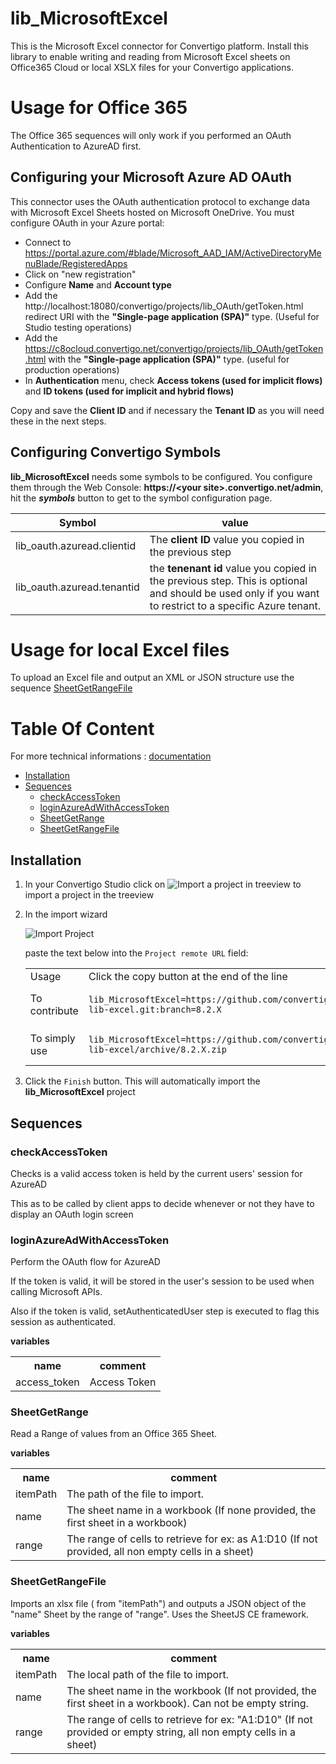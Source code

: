 


# lib_MicrosoftExcel

This is the Microsoft Excel connector for Convertigo platform. Install this library to enable writing and reading from Microsoft Excel sheets on Office365 Cloud or local XSLX files for your Convertigo applications.

# Usage for Office 365

The Office 365 sequences will only work if you performed an OAuth Authentication to AzureAD first.

## Configuring your Microsoft Azure AD OAuth

This connector uses the OAuth authentication protocol to exchange data with Microsoft Excel Sheets hosted on Microsoft OneDrive. You must configure OAuth  in your Azure portal:

* Connect to https://portal.azure.com/#blade/Microsoft_AAD_IAM/ActiveDirectoryMenuBlade/RegisteredApps
* Click on "new registration"
* Configure **Name** and **Account type**
* Add the http://localhost:18080/convertigo/projects/lib_OAuth/getToken.html redirect URI with the **"Single-page application (SPA)"** type.  (Useful for Studio testing operations)
* Add the https://c8ocloud.convertigo.net/convertigo/projects/lib_OAuth/getToken.html with the **"Single-page application (SPA)"** type. (useful for production operations)
* In **Authentication** menu, check **Access tokens (used for implicit flows)** and **ID tokens (used for implicit and hybrid flows)**

Copy and save  the **Client ID** and if necessary the **Tenant ID** as you will need these in the next steps.

## Configuring Convertigo Symbols

__lib_MicrosoftExcel__ needs some symbols to be configured. You configure them through the Web Console: **https://&lt;your site&gt;.convertigo.net/admin**, hit the ___symbols___ button to get to the symbol configuration page.


Symbol  | value
------| ------
lib_oauth.azuread.clientid | The **client ID** value you copied in the previous step
lib_oauth.azuread.tenantid | the **tenenant id** value you copied in the previous step. This is optional and should be used only if you want to restrict to a specific Azure tenant.

# Usage for local Excel files

To upload an Excel file and output an XML or JSON structure use the sequence [SheetGetRangeFile](#sheetgetrangefile)

# Table Of Content



For more technical informations : [documentation](./project.md)

- [Installation](#installation)
- [Sequences](#sequences)
    - [checkAccessToken](#checkaccesstoken)
    - [loginAzureAdWithAccessToken](#loginazureadwithaccesstoken)
    - [SheetGetRange](#sheetgetrange)
    - [SheetGetRangeFile](#sheetgetrangefile)


## Installation

1. In your Convertigo Studio click on ![](https://github.com/convertigo/convertigo/blob/develop/eclipse-plugin-studio/icons/studio/project_import.gif?raw=true "Import a project in treeview") to import a project in the treeview
2. In the import wizard

   ![](https://github.com/convertigo/convertigo/blob/develop/eclipse-plugin-studio/tomcat/webapps/convertigo/templates/ftl/project_import_wzd.png?raw=true "Import Project")
   
   paste the text below into the `Project remote URL` field:
   <table>
     <tr><td>Usage</td><td>Click the copy button at the end of the line</td></tr>
     <tr><td>To contribute</td><td>

     ```
     lib_MicrosoftExcel=https://github.com/convertigo/c8oprj-lib-excel.git:branch=8.2.X
     ```
     </td></tr>
     <tr><td>To simply use</td><td>

     ```
     lib_MicrosoftExcel=https://github.com/convertigo/c8oprj-lib-excel/archive/8.2.X.zip
     ```
     </td></tr>
    </table>
3. Click the `Finish` button. This will automatically import the __lib_MicrosoftExcel__ project


## Sequences

### checkAccessToken

Checks is a valid access token is held by the current users' session for AzureAD

This as to be called by client apps to decide whenever or not they have to display an OAuth login screen



### loginAzureAdWithAccessToken

Perform the OAuth flow for AzureAD

If the token is valid, it will be stored in the user's session to be used when calling Microsoft APIs.

Also if the token is valid, setAuthenticatedUser step is executed to flag this session as authenticated.


**variables**

<table>
<tr>
<th>name</th><th>comment</th>
</tr>
<tr>
<td>access_token</td><td>Access Token</td>
</tr>
</table>

### SheetGetRange

Read a Range of values from an Office 365 Sheet.

**variables**

<table>
<tr>
<th>name</th><th>comment</th>
</tr>
<tr>
<td>itemPath</td><td>The path of the file to import.</td>
</tr>
<tr>
<td>name</td><td>The sheet name in a workbook (If none provided, the first sheet in a workbook)</td>
</tr>
<tr>
<td>range</td><td>The range of cells to retrieve for ex: as A1:D10 (If not provided, all non empty cells in a sheet)</td>
</tr>
</table>

### SheetGetRangeFile

Imports an xlsx file ( from "itemPath") and outputs a JSON object of the "name" Sheet by the range of "range". Uses the SheetJS CE framework.

**variables**

<table>
<tr>
<th>name</th><th>comment</th>
</tr>
<tr>
<td>itemPath</td><td>The local path of the file to import.</td>
</tr>
<tr>
<td>name</td><td>The sheet name in the workbook (If not provided, the first sheet in a workbook). Can not be empty string.</td>
</tr>
<tr>
<td>range</td><td>The range of cells to retrieve for ex: "A1:D10" (If not provided or empty string, all non empty cells in a sheet)</td>
</tr>
</table>




